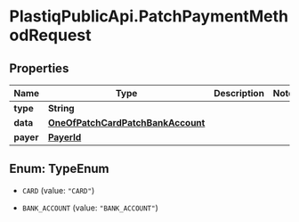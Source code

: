 # PlastiqPublicApi.PatchPaymentMethodRequest

## Properties

Name | Type | Description | Notes
------------ | ------------- | ------------- | -------------
**type** | **String** |  | 
**data** | [**OneOfPatchCardPatchBankAccount**](OneOfPatchCardPatchBankAccount.md) |  | 
**payer** | [**PayerId**](PayerId.md) |  | 



## Enum: TypeEnum


* `CARD` (value: `"CARD"`)

* `BANK_ACCOUNT` (value: `"BANK_ACCOUNT"`)




